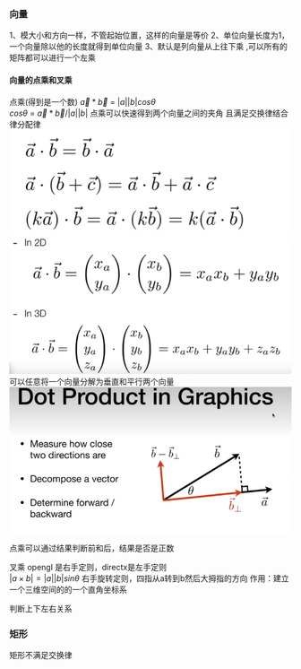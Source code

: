 

### 向量
1、模大小和方向一样，不管起始位置，这样的向量是等价
2、单位向量长度为1，一个向量除以他的长度就得到单位向量
3、默认是列向量从上往下乘 ,可以所有的矩阵都可以进行一个左乘

#### 向量的点乘和叉乘
点乘(得到是一个数)
$\vec{a} * \vec{b}$ = $|a||b|cos\theta$   
$cos\theta$ = $\vec{a} * \vec{b}$/$|a||b|$
点乘可以快速得到两个向量之间的夹角
且满足交换律结合律分配律
![alt text](image.png)
![alt text](image-1.png)
可以任意将一个向量分解为垂直和平行两个向量
![alt text](image-2.png)

点乘可以通过结果判断前和后，结果是否是正数

叉乘
opengl 是右手定则，directx是左手定则     
$|a×b| = |a||b|sin\theta$  右手旋转定则，四指从a转到b然后大拇指的方向
作用：建立一个三维空间的的一个直角坐标系

判断上下左右关系
### 矩形
矩形不满足交换律